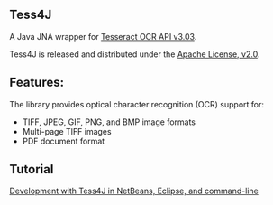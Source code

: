 ## Tess4J

A Java JNA wrapper for [Tesseract OCR API v3.03](http://code.google.com/p/tesseract-ocr/).

Tess4J is released and distributed under the [Apache License, v2.0](http://www.apache.org/licenses/LICENSE-2.0).

## Features:

The library provides optical character recognition (OCR) support for:

* TIFF, JPEG, GIF, PNG, and BMP image formats
* Multi-page TIFF images
* PDF document format

## Tutorial

[Development with Tess4J in NetBeans, Eclipse, and command-line](http://tess4j.sourceforge.net/tutorial/)